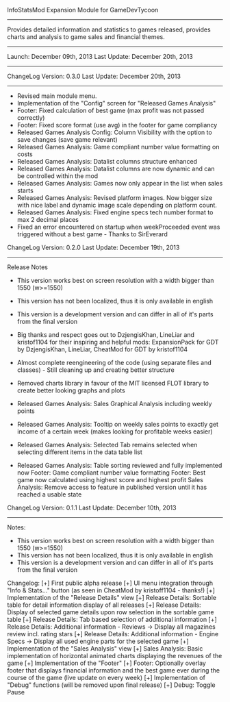 InfoStatsMod Expansion Module for GameDevTycoon
*************************************************************************************************************************
Provides detailed information and statistics to games released, provides charts and analysis to game sales and financial themes.
*************************************************************************************************************************
Launch:               December 09th, 2013
Last Update:          December 20th, 2013
*************************************************************************************************************************

ChangeLog Version:    0.3.0
Last Update:          December 20th, 2013
*************************************************************************************************************************
- Revised main module menu. 
- Implementation of the "Config" screen for "Released Games Analysis"
- Footer: Fixed calculation of best game (max profit was not passed correctly)
- Footer: Fixed score format (use avg) in the footer for game compliancy
- Released Games Analysis Config: Column Visibility with the option to save changes (save game relevant)
- Released Games Analysis: Game compliant number value formatting on costs
- Released Games Analysis: Datalist columns structure enhanced
- Released Games Analysis: Datalist columns are now dynamic and can be controlled within the mod
- Released Games Analysis: Games now only appear in the list when sales starts
- Released Games Analysis: Revised platform images. Now bigger size with nice label and dynamic image scale depending on platform count.
- Released Games Analysis: Fixed engine specs tech number format to max 2 decimal places
- Fixed an error encountered on startup when weekProceeded event was triggered without a best game - Thanks to SirEverard

ChangeLog Version:    0.2.0
Last Update:          December 19th, 2013
*************************************************************************************************************************

Release Notes
- This version works best on screen resolution with a width bigger than 1550 (w>=1550)
- This version has not been localized, thus it is only available in english
- This version is a development version and can differ in all of it's parts from the final version
- Big thanks and respect goes out to DzjengisKhan, LineLiar and kristof1104 for their inspiring and helpful mods: ExpansionPack for GDT by DzjengisKhan, LineLiar, CheatMod for GDT by kristof1104

- Almost complete reengineering of the code (using separate files and classes) - Still cleaning up and creating better structure
- Removed charts library in favour of the MIT licensed FLOT library to create better looking graphs and plots
- Released Games Analysis: Sales Graphical Analysis including weekly points
- Released Games Analysis: Tooltip on weekly sales points to exactly get income of a certain week (makes looking for profitable weeks easier)
- Released Games Analysis: Selected Tab remains selected when selecting different items in the data table list
- Released Games Analysis: Table sorting reviewed and fully implemented now
Footer: Game compliant number value formatting
Footer: Best game now calculated using highest score and highest profit
Sales Analysis: Remove access to feature in published version until it has reached a usable state

ChangeLog Version:    0.1.1
Last Update:          December 10th, 2013
*************************************************************************************************************************

Notes:
- This version works best on screen resolution with a width bigger than 1550 (w>=1550)
- This version has not been localized, thus it is only available in english
- This version is a development version and can differ in all of it's parts from the final version

Changelog:
[+] First public alpha release
[+] UI menu integration through "Info & Stats..." button (as seen in CheatMod by kristoff1104 - thanks!)
[+] Implementation of the "Release Details" view
[+] Release Details: Sortable table for detail information display of all releases
[+] Release Details: Display of selected game details upon row selection in the sortable game table
[+] Release Details: Tab based selection of additional information
[+] Release Details: Additional information - Reviews -> Display all magazines review incl. rating stars
[+] Release Details: Additional information - Engine Specs -> Display all used engine parts for the selected game
[+] Implementation of the "Sales Analysis" view
[+] Sales Analysis: Basic implementation of horizontal animated charts displaying the revenues of the game
[+] Implementation of the "Footer"
[+] Footer: Optionally overlay footer that displays financial information and the best game ever during the course of the game (live update on every week)
[+] Implementation of "Debug" functions (will be removed upon final release)
[+] Debug: Toggle Pause 